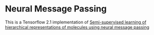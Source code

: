 # Neural Message Passing

This is a Tensorflow 2.1 implementation of [Semi-supervised learning of hierarchical representations of molecules using neural message passing](https://arxiv.org/abs/1711.10168)

